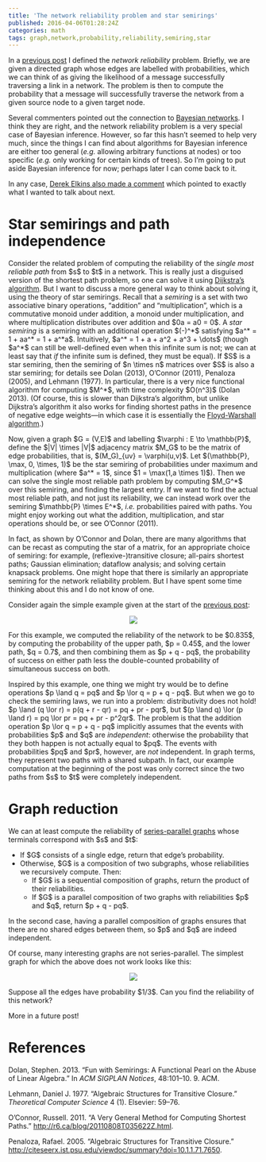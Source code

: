 ```yaml
---
title: 'The network reliability problem and star semirings'
published: 2016-04-06T01:28:24Z
categories: math
tags: graph,network,probability,reliability,semiring,star
---
```


<p>In a <a href="https://byorgey.wordpress.com/2016/02/19/the-network-reliability-problem/">previous post</a> I defined the <em>network reliability</em> problem. Briefly, we are given a directed graph whose edges are labelled with probabilities, which we can think of as giving the likelihood of a message successfully traversing a link in a network. The problem is then to compute the probability that a message will successfully traverse the network from a given source node to a given target node.</p>
<p>Several commenters pointed out the connection to <a href="https://en.wikipedia.org/wiki/Bayesian_network">Bayesian networks</a>. I think they are right, and the network reliability problem is a very special case of Bayesian inference. However, so far this hasn’t seemed to help very much, since the things I can find about algorithms for Bayesian inference are either too general (<em>e.g.</em> allowing arbitrary functions at nodes) or too specific (<em>e.g.</em> only working for certain kinds of trees). So I’m going to put aside Bayesian inference for now; perhaps later I can come back to it.</p>
<p>In any case, <a href="https://byorgey.wordpress.com/2016/02/19/the-network-reliability-problem/#comment-15064">Derek Elkins also made a comment</a> which pointed to exactly what I wanted to talk about next.</p>
<h1 id="star-semirings-and-path-independence">Star semirings and path independence</h1>
<p>Consider the related problem of computing the reliability of the <em>single most reliable path</em> from $s$ to $t$ in a network. This is really just a disguised version of the shortest path problem, so one can solve it using <a href="https://en.wikipedia.org/wiki/Dijkstra&#039;s_algorithm">Dijkstra’s algorithm</a>. But I want to discuss a more general way to think about solving it, using the theory of star semirings. Recall that a <em>semiring</em> is a set with two associative binary operations, “addition” and “multiplication”, which is a commutative monoid under addition, a monoid under multiplication, and where multiplication distributes over addition and $0a = a0 = 0$. A <em>star semiring</em> is a semiring with an additional operation $(-)^*$ satisfying $a^* = 1 + aa^* = 1 + a^*a$. Intuitively, $a^* = 1 + a + a^2 + a^3 + \dots$ (though $a^*$ can still be well-defined even when this infinite sum is not; we can at least say that <em>if</em> the infinite sum is defined, they must be equal). If $S$ is a star semiring, then the semiring of $n \times n$ matrices over $S$ is also a star semiring; for details see <span class="citation">Dolan (2013)</span>, <span class="citation">O’Connor (2011)</span>, <span class="citation">Penaloza (2005)</span>, and <span class="citation">Lehmann (1977)</span>. In particular, there is a very nice functional algorithm for computing $M^*$, with time complexity $O(n^3)$ <span class="citation">(Dolan 2013)</span>. (Of course, this is slower than Dijkstra’s algorithm, but unlike Dijkstra’s algorithm it also works for finding shortest paths in the presence of negative edge weights—in which case it is essentially the <a href="https://en.wikipedia.org/wiki/Floyd-Warshall_algorithm">Floyd-Warshall algorithm</a>.)</p>
<p>Now, given a graph $G = (V,E)$ and labelling $\varphi : E \to \mathbb{P}$, define the $|V| \times |V|$ adjacency matrix $M_G$ to be the matrix of edge probabilities, that is, $(M_G)_{uv} = \varphi(u,v)$. Let $(\mathbb{P}, \max, 0, \times, 1)$ be the star semiring of probabilities under maximum and multiplication (where $a^* = 1$, since $1 = \max(1,a \times 1)$). Then we can solve the single most reliable path problem by computing $M_G^*$ over this semiring, and finding the largest entry. If we want to find the actual most reliable path, and not just its reliability, we can instead work over the semiring $\mathbb{P} \times E^*$, <em>i.e.</em> probabilities paired with paths. You might enjoy working out what the addition, multiplication, and star operations should be, or see <span class="citation">O’Connor (2011)</span>.</p>
<p>In fact, as shown by O’Connor and Dolan, there are many algorithms that can be recast as computing the star of a matrix, for an appropriate choice of semiring: for example, (reflexive-)transitive closure; all-pairs shortest paths; Gaussian elimination; dataflow analysis; and solving certain knapsack problems. One might hope that there is similarly an appropriate semiring for the network reliability problem. But I have spent some time thinking about this and I do not know of one.</p>
<p>Consider again the simple example given at the start of the <a href="https://byorgey.wordpress.com/2016/02/19/the-network-reliability-problem/">previous post</a>:</p>
<div style="text-align:center;">
<p><img src="http://byorgey.files.wordpress.com/2016/04/0c0251dc858b7992.png" /></p>
</div>
<p>For this example, we computed the reliability of the network to be $0.835$, by computing the probability of the upper path, $p = 0.45$, and the lower path, $q = 0.7$, and then combining them as $p + q - pq$, the probability of success on either path less the double-counted probability of simultaneous success on both.</p>
<p>Inspired by this example, one thing we might try would be to define operations $p \land q = pq$ and $p \lor q = p + q - pq$. But when we go to check the semiring laws, we run into a problem: distributivity does not hold! $p \land (q \lor r) = p(q + r - qr) = pq + pr - pqr$, but $(p \land q) \lor (p \land r) = pq \lor pr = pq + pr - p^2qr$. The problem is that the addition operation $p \lor q = p + q - pq$ implicitly assumes that the events with probabilities $p$ and $q$ are <em>independent</em>: otherwise the probability that they both happen is not actually equal to $pq$. The events with probabilities $pq$ and $pr$, however, are <em>not</em> independent. In graph terms, they represent two paths with a shared subpath. In fact, our example computation at the beginning of the post was only correct since the two paths from $s$ to $t$ were completely independent.</p>
<h1 id="graph-reduction">Graph reduction</h1>
<p>We can at least compute the reliability of <a href="https://en.wikipedia.org/wiki/Series-parallel_graph">series-parallel graphs</a> whose terminals correspond with $s$ and $t$:</p>
<ul>
<li>If $G$ consists of a single edge, return that edge’s probability.</li>
<li>Otherwise, $G$ is a composition of two subgraphs, whose reliabilities we recursively compute. Then:
<ul>
<li>If $G$ is a sequential composition of graphs, return the product of their reliabilities.</li>
<li>If $G$ is a parallel composition of two graphs with reliabilities $p$ and $q$, return $p + q - pq$.</li>
</ul></li>
</ul>
<p>In the second case, having a parallel composition of graphs ensures that there are no shared edges between them, so $p$ and $q$ are indeed independent.</p>
<p>Of course, many interesting graphs are not series-parallel. The simplest graph for which the above does not work looks like this:</p>
<div style="text-align:center;">
<p><img src="http://byorgey.files.wordpress.com/2016/04/25b7575a4c860ccd.png" /></p>
</div>
<p>Suppose all the edges have probability $1/3$. Can you find the reliability of this network?</p>
<p>More in a future post!</p>
<h1 id="references" class="unnumbered">References</h1>
<div id="refs" class="references">
<div id="ref-dolan2013fun">
<p>Dolan, Stephen. 2013. “Fun with Semirings: A Functional Pearl on the Abuse of Linear Algebra.” In <em>ACM SIGPLAN Notices</em>, 48:101–10. 9. ACM.</p>
</div>
<div id="ref-lehmann1977algebraic">
<p>Lehmann, Daniel J. 1977. “Algebraic Structures for Transitive Closure.” <em>Theoretical Computer Science</em> 4 (1). Elsevier: 59–76.</p>
</div>
<div id="ref-oconnor2011shortestpaths">
<p>O’Connor, Russell. 2011. “A Very General Method for Computing Shortest Paths.” <a href="http://r6.ca/blog/20110808T035622Z.html" class="uri">http://r6.ca/blog/20110808T035622Z.html</a>.</p>
</div>
<div id="ref-penaloza2005transitive">
<p>Penaloza, Rafael. 2005. “Algebraic Structures for Transitive Closure.” <a href="http://citeseerx.ist.psu.edu/viewdoc/summary?doi=10.1.1.71.7650" class="uri">http://citeseerx.ist.psu.edu/viewdoc/summary?doi=10.1.1.71.7650</a>.</p>
</div>
</div>

